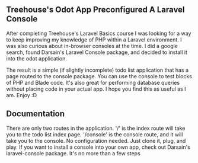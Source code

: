 ## Treehouse's Odot App Preconfigured A Laravel Console

After completing Treehouse's Laravel Basics course I was looking for a way to keep improving my knowledge of PHP within a Laravel environment. I was also curious about in-browser consoles at the time. I did a google search, found Darsain's Laravel Console package, and decided to install it into the odot application.

The result is a simple (if slightly incomplete) todo list application that has a page routed to the console package. You can use the console to test blocks of PHP and Blade code. It's also great for performing database queries without placing code in your actual app. I hope you find this as useful as I am. Enjoy :D

## Documentation

There are only two routes in the application. '/' is the index route will take you to the todo list index page. '/console' is the console route, and it will take you to the console. No configuration needed. Just clone it, plug, and play. If you want to install a console into your own app, check out Darsain's laravel-console package. It's no more than a few steps 